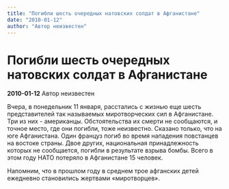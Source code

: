 ```yaml
---
title: "Погибли шесть очередных натовских солдат в Афганистане"
date: "2010-01-12"
author: "Автор неизвестен"
---
```


# Погибли шесть очередных натовских солдат в Афганистане

**2010-01-12** Автор неизвестен

Вчера, в понедельник 11 января, расстались с жизнью еще шесть представителей так называемых миротворческих сил в Афганистане. Три из них - американцы. Обстоятельства их смерти не сообщаются, и точное место, где они погибли, тоже неизвестно. Сказано только, что на юге Афганистана. Один француз погиб во время нападения повстанцев на востоке страны. Двое других, национальная принадлежность которых не сообщается, погибли в результате взрыва бомбы. Всего в этом году НАТО потеряло в Афганистане 15 человек.

Напомним, что в прошлом году в среднем трое афганских детей ежедневно становились жертвами «миротворцев».